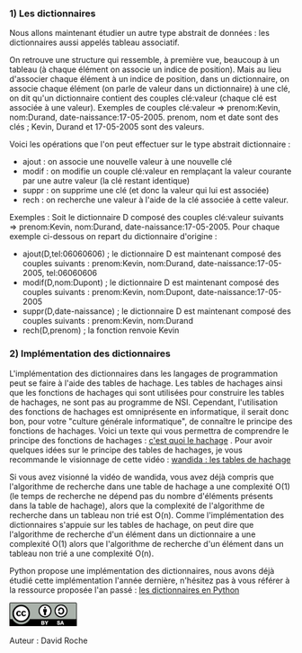 ### 1) Les dictionnaires

Nous allons maintenant étudier un autre type abstrait de données : les dictionnaires aussi appelés tableau associatif.

On retrouve une structure qui ressemble, à première vue, beaucoup à un tableau (à chaque élément on associe un indice de position). Mais au lieu d'associer chaque élément à un indice de position, dans un dictionnaire, on associe chaque élément (on parle de valeur dans un dictionnaire) à une clé, on dit qu'un dictionnaire contient des couples clé:valeur (chaque clé est associée à une valeur). Exemples de couples clé:valeur => prenom:Kevin, nom:Durand, date-naissance:17-05-2005. prenom, nom et date sont des clés ; Kevin, Durand et 17-05-2005 sont des valeurs.

Voici les opérations que l'on peut effectuer sur le type abstrait dictionnaire :

- ajout : on associe une nouvelle valeur à une nouvelle clé
- modif : on modifie un couple clé:valeur en remplaçant la valeur courante par une autre valeur (la clé restant identique)
- suppr : on supprime une clé (et donc la valeur qui lui est associée)
- rech : on recherche une valeur à l'aide de la clé associée à cette valeur.

Exemples : Soit le dictionnaire D composé des couples clé:valeur suivants => prenom:Kevin, nom:Durand, date-naissance:17-05-2005. Pour chaque exemple ci-dessous on repart du dictionnaire d'origine :

- ajout(D,tel:06060606) ; le dictionnaire D est maintenant composé des couples suivants : prenom:Kevin, nom:Durand, date-naissance:17-05-2005, tel:06060606
- modif(D,nom:Dupont) ; le dictionnaire D est maintenant composé des couples suivants : prenom:Kevin, nom:Dupont, date-naissance:17-05-2005
- suppr(D,date-naissance) ; le dictionnaire D est maintenant composé des couples suivants : prenom:Kevin, nom:Durand
- rech(D,prenom) ; la fonction renvoie Kevin

### 2)  Implémentation des dictionnaires

L'implémentation des dictionnaires dans les langages de programmation peut se faire à l'aide des tables de hachage. Les tables de hachages ainsi que les fonctions de hachages qui sont utilisées pour construire les tables de hachages, ne sont pas au programme de NSI. Cependant, l'utilisation des fonctions de hachages est omniprésente en informatique, il serait donc bon, pour votre "culture générale informatique", de connaître le principe des fonctions de hachages. Voici un texte qui vous permettra de comprendre le principe des fonctions de hachages : [c'est quoi le hachage](https://www.culture-informatique.net/cest-quoi-hachage/) . Pour avoir quelques idées sur le principe des tables de hachages, je vous recommande le visionnage de cette vidéo : [wandida : les tables de hachage](https://www.youtube.com/watch?v=CkLctGYWFPA)

Si vous avez visionné la vidéo de wandida, vous avez déjà compris que l'algorithme de recherche dans une table de hachage a une complexité O(1) (le temps de recherche ne dépend pas du nombre d'éléments présents dans la table de hachage), alors que la complexité de l'algorithme de recherche dans un tableau non trié est O(n). Comme l'implémentation des dictionnaires s'appuie sur les tables de hachage, on peut dire que l'algorithme de recherche d'un élément dans un dictionnaire a une complexité O(1) alors que l'algorithme de recherche d'un élément dans un tableau non trié a une complexité O(n).

Python propose une implémentation des dictionnaires, nous avons déjà étudié cette implémentation l'année dernière, n'hésitez pas à vous référer à la ressource proposée l'an passé : [les dictionnaires en Python](https://pixees.fr/informatiquelycee/n_site/nsi_prem_dico.html)

![](img/cc.png)

Auteur : David Roche
